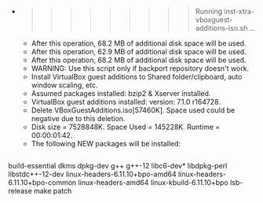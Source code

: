 * >>>>>>>>> Running inst-xtra-vboxguest-additions-iso.sh ...
  * After this operation, 68.2 MB of additional disk space will be used.
  * After this operation, 62.9 MB of additional disk space will be used.
  * After this operation, 68.2 MB of additional disk space will be used.
  * WARNING: Use this script only if backport repository doesn't work.
  * Install VirtualBox guest additions to Shared folder/clipboard, auto window scaling, etc.
  * Assumed packages installed: bzip2 & Xserver installed.
  * VirtualBox guest additions installed: version: 7.1.0 r164728.
  * Delete VBoxGuestAdditions.iso[57460K]. Space used could be negative due to this deletion.
  * Disk size = 7528848K. Space Used = 145228K. Runtime = 00:00:01:42.
  * The following NEW packages will be installed:
  ```bash
build-essential dkms dpkg-dev g++ g++-12
libc6-dev* libdpkg-perl libstdc++-12-dev linux-headers-6.11.10+bpo-amd64 linux-headers-6.11.10+bpo-common
linux-headers-amd64 linux-kbuild-6.11.10+bpo lsb-release make patch
  ```
